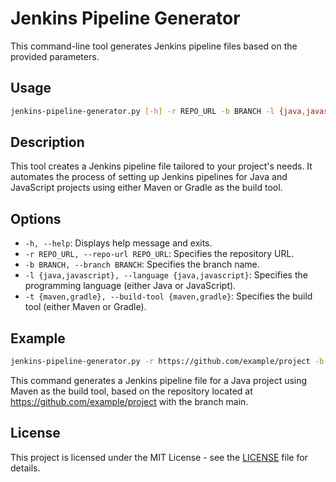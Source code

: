 # Jenkins Pipeline Generator
This command-line tool generates Jenkins pipeline files based on the provided parameters.

## Usage
```sh
jenkins-pipeline-generator.py [-h] -r REPO_URL -b BRANCH -l {java,javascript} -t {maven,gradle}
```
## Description
This tool creates a Jenkins pipeline file tailored to your project's needs. It automates the process of setting up Jenkins pipelines for Java and JavaScript projects using either Maven or Gradle as the build tool.

## Options
- `-h, --help`: Displays help message and exits.
- `-r REPO_URL, --repo-url REPO_URL`: Specifies the repository URL.
- `-b BRANCH, --branch BRANCH`: Specifies the branch name.
- `-l {java,javascript}, --language {java,javascript}`: Specifies the programming language (either Java or JavaScript).
- `-t {maven,gradle}, --build-tool {maven,gradle}`: Specifies the build tool (either Maven or Gradle).

## Example
```sh
jenkins-pipeline-generator.py -r https://github.com/example/project -b main -l java -t maven
```
This command generates a Jenkins pipeline file for a Java project using Maven as the build tool, based on the repository located at https://github.com/example/project with the branch main.

## License
This project is licensed under the MIT License - see the [LICENSE](./LICENSE) file for details.
